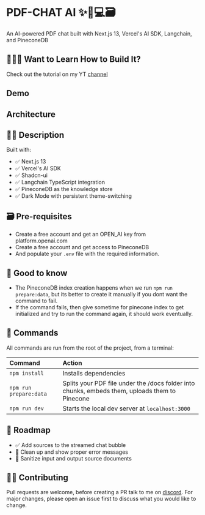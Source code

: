 # PDF-CHAT AI ✨🤖💻🗃️

An AI-powered PDF chat built with Next.js 13, Vercel's AI SDK, Langchain, and PineconeDB

## 👷🏾‍♂️ Want to Learn How to Build It?
Check out the tutorial on my YT [channel](https://www.youtube.com/watch?v=oiCFr19NtPo&t)




## Demo








## Architecture



## 👩‍🚀 Description

Built with:
- ✅ Next.js 13
- ✅ Vercel's AI SDK
- ✅ Shadcn-ui
- ✅ Langchain TypeScript integration
- ✅ PineconeDB as the knowledge store
- ✅ Dark Mode with persistent theme-switching

## 🗃️ Pre-requisites
- Create a free account and get an OPEN_AI key from platform.openai.com
- Create a free account and get access to PineconeDB
- And populate your `.env` file with the required information.

## 💬 Good to know
- The PineconeDB index creation happens when we run `npm run prepare:data`, but its better to create it manually if you dont want the command to fail.
- If the command fails, then give sometime for pinecone index to get initialized and try to run the command again, it should work eventually.

## 🧞 Commands

All commands are run from the root of the project, from a terminal:

| Command               | Action                                          |
| :-------------------- | :-----------------------------------------------|
| `npm install`         | Installs dependencies                           |
| `npm run prepare:data`| Splits your PDF file under the /docs folder into chunks, embeds them, uploads them to Pinecone|
| `npm run dev`         | Starts the local dev server at `localhost:3000` |

## 🚸 Roadmap
- ✅ Add sources to the streamed chat bubble
- 🚧 Clean up and show proper error messages
- 🚧 Sanitize input and output source documents

## 👏🏽 Contributing

Pull requests are welcome, before creating a PR talk to me on [discord](https://discord.com/channels/1121796870231040020/1156553471881908275). For major changes, please open an issue first
to discuss what you would like to change.
